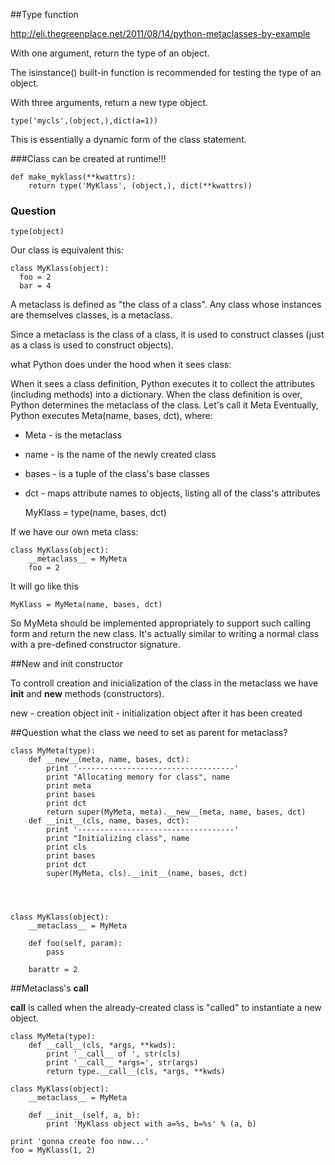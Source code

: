 ##Type function

http://eli.thegreenplace.net/2011/08/14/python-metaclasses-by-example


With one argument, return the type of an object. 

The isinstance() built-in function is recommended for testing the type of an object.

With three arguments, return a new type object.

    type('mycls',(object,),dict(a=1))

This is essentially a dynamic form of the class statement.

###Class can be created at runtime!!!

    def make_myklass(**kwattrs):
        return type('MyKlass', (object,), dict(**kwattrs))

### Question

    type(object)

Our class is equivalent this:

    class MyKlass(object):
      foo = 2
      bar = 4


A metaclass is defined as "the class of a class". 
Any class whose instances are themselves classes, is a metaclass.

Since a metaclass is the class of a class, it is used to construct classes 
(just as a class is used to construct objects). 


what Python does under the hood when it sees class:

When it sees a class definition, Python executes it to collect the attributes (including methods) 
into a dictionary.
When the class definition is over, Python determines the metaclass of the class. 
Let's call it Meta
Eventually, Python executes Meta(name, bases, dct), where:

- Meta - is the metaclass
- name - is the name of the newly created class
- bases - is a tuple of the class's base classes
- dct - maps attribute names to objects, listing all of the class's attributes

    MyKlass = type(name, bases, dct)

If we have our own meta class:

    class MyKlass(object):
        __metaclass__ = MyMeta
        foo = 2

It will go like this

    MyKlass = MyMeta(name, bases, dct)

So MyMeta should be implemented appropriately to support such calling form and return the new class.
It's actually similar to writing a normal class with a pre-defined constructor signature.

##New and init constructor

To controll creation and inicialization of the class in the metaclass 
we have __init__ and __new__ methods (constructors).

new - creation object
init - initialization object after it has been created

##Question what the class we need to set as parent for metaclass?












    class MyMeta(type):
        def __new__(meta, name, bases, dct):
            print '-----------------------------------'
            print "Allocating memory for class", name
            print meta
            print bases
            print dct
            return super(MyMeta, meta).__new__(meta, name, bases, dct)
        def __init__(cls, name, bases, dct):
            print '-----------------------------------'
            print "Initializing class", name
            print cls
            print bases
            print dct
            super(MyMeta, cls).__init__(name, bases, dct)




    class MyKlass(object):
        __metaclass__ = MyMeta

        def foo(self, param):
            pass

        barattr = 2


##Metaclass's __call__

__call__ is called when the already-created class is "called" to instantiate a new object.


    class MyMeta(type):
        def __call__(cls, *args, **kwds):
            print '__call__ of ', str(cls)
            print '__call__ *args=', str(args)
            return type.__call__(cls, *args, **kwds)

    class MyKlass(object):
        __metaclass__ = MyMeta

        def __init__(self, a, b):
            print 'MyKlass object with a=%s, b=%s' % (a, b)

    print 'gonna create foo now...'
    foo = MyKlass(1, 2)





